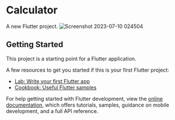 # Calculator

A new Flutter project.
![Screenshot 2023-07-10 024504](https://github.com/Dibs07/Simple-Calculator-App-in-Flutter/assets/131288310/9d3967ea-cf97-4f42-a3e2-4e925c2ce2f3)
## Getting Started

This project is a starting point for a Flutter application.

A few resources to get you started if this is your first Flutter project:

- [Lab: Write your first Flutter app](https://docs.flutter.dev/get-started/codelab)
- [Cookbook: Useful Flutter samples](https://docs.flutter.dev/cookbook)

For help getting started with Flutter development, view the
[online documentation](https://docs.flutter.dev/), which offers tutorials,
samples, guidance on mobile development, and a full API reference.
